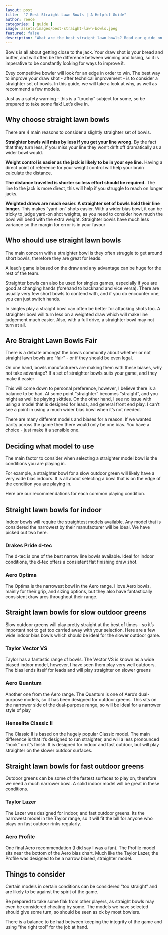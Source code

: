 ```yaml
---
layout: post
title:  "7 Best Straight Lawn Bowls | A Helpful Guide"
author: reece
categories: [ guide ]
image: assets/images/best-straight-lawn-bowls.jpeg
featured: false
description: "What are the best straight lawn bowls? Read our guide on why you should consider straighter bowls, and which model is best for you"
---
```


Bowls is all about getting close to the jack. Your draw shot is your bread and butter, and will often be the difference between winning and losing, so it is imperative to be constantly looking for ways to improve it.

Evey competitive bowler will look for an edge in order to win. The best way to improve your draw shot - after technical improvement - is to consider a straighter set of bowls. In this guide, we will take a look at why, as well as recommend a few models.

Just as a safety warning - this is a “touchy” subject for some, so be prepared to take some flak! Let’s dive in.

## Why choose straight lawn bowls

There are 4 main reasons to consider a slightly straighter set of bowls.

**Straighter bowls will miss by less if you get your line wrong.** By the fact that they turn less, if you miss your line they won’t drift off dramatically as a wider bowl would.

**Weight control is easier as the jack is likely to be in your eye line.** Having a direct point of reference for your weight control will help your brain calculate the distance.

**The distance travelled is shorter so less effort should be required.** The line to the jack is more direct, this will help if you struggle to reach on longer jacks.

**Weighted draws are much easier. A straighter set of bowls hold their line longer.** This makes “yard-on” shots easier. With a wider bias bowl, it can be tricky to judge yard-on shot weights, as you need to consider how much the bowl will bend with the extra weight. Straighter bowls have much less variance so the margin for error is in your favour

## Who should use straight lawn bowls

The main concern with a straighter bowl is they often struggle to get around short bowls, therefore they are great for leads. 

A lead’s game is based on the draw and any advantage can be huge for the rest of the team.

Straighter bowls can also be used for singles games, especially if you are good at changing hands (forehand to backhand and vice versa). There are usually very few short bowls to contend with, and if you do encounter one, you can just switch hands.

In singles play a straight bowl can often be better for attacking shots too. A straighter bowl will turn less on a weighted draw which will make line judgement much easier. Also, with a full drive, a straighter bowl may not turn at all.

## Are Straight Lawn Bowls Fair

There is a debate amongst the bowls community about whether or not straight lawn bowls are “fair” - or if they should be even legal.

On one hand, bowls manufacturers are making them with these biases, why not take advantage? If a set of straighter bowls suits your game, and they make it easier

This will come down to personal preference, however, I believe there is a balance to be had. At some point “straighter” becomes “straight”, and you might as well be playing skittles. On the other hand, I see no issue with using a model that is designed for leads, and general front end play. I can’t see a point in using a much wider bias bowl when it’s not needed. 

There are many different models and biases for a reason. If we wanted parity across the game then there would only be one bias. You have a choice - just make it a sensible one.

## Deciding what model to use

The main factor to consider when selecting a straighter model bowl is the conditions you are playing in.

For example, a straighter bowl for a slow outdoor green will likely have a very wide bias indoors. It is all about selecting a bowl that is on the edge of the condition you are playing in.

Here are our recommendations for each common playing condition.

## Straight lawn bowls for indoor

Indoor bowls will require the straightest models available. Any model that is considered the narrowest by their manufacturer will be ideal. We have picked out two here.

### Drakes Pride d-tec

The d-tec is one of the best narrow line bowls available. Ideal for indoor conditions, the d-tec offers a consistent flat finishing draw shot.

### Aero Optima

The Optima is the narrowest bowl in the Aero range. I love Aero bowls, mainly for their grip, and sizing options, but they also have fantastically consistent draw arcs throughout their range.

## Straight lawn bowls for slow outdoor greens

Slow outdoor greens will play pretty straight at the best of times - so it’s important not to get too carried away with your selection. Here are a few wide indoor bias bowls which should be ideal for the slower outdoor game.

### Taylor Vector VS

Taylor has a fantastic range of bowls. The Vector VS is known as a wide biased indoor model, however, I have seen them play very well outdoors. The bias lends itself for leads and will play straighter on slower greens

### Aero Quantum

Another one from the Aero range. The Quantum is one of Aero’s dual-purpose models, so it has been designed for outdoor greens. This sits on the narrower side of the dual-purpose range, so will be ideal for a narrower style of play

### Henselite Classic II

The Classic II is based on the hugely popular Classic model. The main difference is that it’s designed to run straighter, and will a less pronounced “hook” on it’s finish. It is designed for indoor and fast outdoor, but will play straighter on the slower outdoor surfaces.

## Straight lawn bowls for fast outdoor greens

Outdoor greens can be some of the fastest surfaces to play on, therefore we need a much narrower bowl. A solid indoor model will be great in these conditions.

### Taylor Lazer

The Lazer was designed for indoor, and fast outdoor greens. Its the narrowest model in the Taylor range, so it will fit the bill for anyone who plays on fast outdoor rinks regularly.

### Aero Profile

One final Aero recommendation (I did say I was a fan). The Profile model sits near the bottom of the Aero bias chart. Much like the Taylor Lazer, the Profile was designed to be a narrow biased, straighter model. 

## Things to consider

Certain models in certain conditions can be considered “too straight” and are likely to be against the spirit of the game.

Be prepared to take some flak from other players, as straight bowls may even be considered cheating by some. The models we have selected should give some turn, so should be seen as ok by most bowlers.

There is a balance to be had between keeping the integrity of the game and using “the right tool” for the job at hand.
